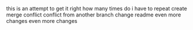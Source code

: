 this is an attempt to get it right
how many times do i have to repeat
create merge conflict
conflict
from another branch
change readme
even more changes
even more changes
